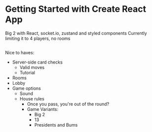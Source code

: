# Getting Started with Create React App

Big 2 with React, socket.io, zustand and styled components
Currently limiting it to 4 players, no rooms

## 
Nice to haves:
- Server-side card checks
  - Valid moves
  - Tutorial
- Rooms
- Lobby
- Game options
  - Sound
  - House rules
    - Once you pass, you're out of the round?
    - Game Variants:
      - Big 2
      - 13
      - Presidents and Bums
